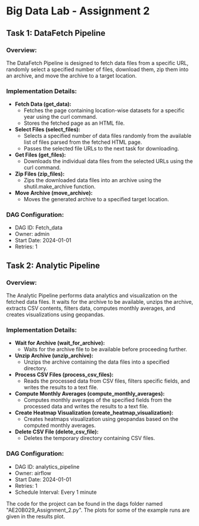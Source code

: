 # Big Data Lab - Assignment 2

## Task 1: DataFetch Pipeline

### Overview:
The DataFetch Pipeline is designed to fetch data files from a specific URL, randomly select a specified number of files, download them, zip them into an archive, and move the archive to a target location.

### Implementation Details:
- **Fetch Data (get_data):**
  - Fetches the page containing location-wise datasets for a specific year using the curl command.
  - Stores the fetched page as an HTML file.
- **Select Files (select_files):**
  - Selects a specified number of data files randomly from the available list of files parsed from the fetched HTML page.
  - Passes the selected file URLs to the next task for downloading.
- **Get Files (get_files):**
  - Downloads the individual data files from the selected URLs using the curl command.
- **Zip Files (zip_files):**
  - Zips the downloaded data files into an archive using the shutil.make_archive function.
- **Move Archive (move_archive):**
  - Moves the generated archive to a specified target location.

### DAG Configuration:
- DAG ID: Fetch_data
- Owner: admin
- Start Date: 2024-01-01
- Retries: 1

## Task 2: Analytic Pipeline

### Overview:
The Analytic Pipeline performs data analytics and visualization on the fetched data files. It waits for the archive to be available, unzips the archive, extracts CSV contents, filters data, computes monthly averages, and creates visualizations using geopandas.

### Implementation Details:
- **Wait for Archive (wait_for_archive):**
  - Waits for the archive file to be available before proceeding further.
- **Unzip Archive (unzip_archive):**
  - Unzips the archive containing the data files into a specified directory.
- **Process CSV Files (process_csv_files):**
  - Reads the processed data from CSV files, filters specific fields, and writes the results to a text file.
- **Compute Monthly Averages (compute_monthly_averages):**
  - Computes monthly averages of the specified fields from the processed data and writes the results to a text file.
- **Create Heatmap Visualization (create_heatmap_visualization):**
  - Creates heatmaps visualization using geopandas based on the computed monthly averages.
- **Delete CSV File (delete_csv_file):**
  - Deletes the temporary directory containing CSV files.

### DAG Configuration:
- DAG ID: analytics_pipeline
- Owner: airflow
- Start Date: 2024-01-01
- Retries: 1
- Schedule Interval: Every 1 minute

The code for the project can be found in the dags folder named "AE20B029_Assignment_2.py". The plots for some of the example runs are given in the results plot.
